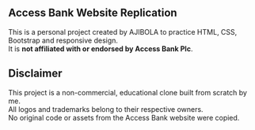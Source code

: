## Access Bank Website Replication  

This is a personal project created by AJIBOLA to practice HTML, CSS, Bootstrap and responsive design.  
It is **not affiliated with or endorsed by Access Bank Plc**.

## Disclaimer  
This project is a non-commercial, educational clone built from scratch by me.  
All logos and trademarks belong to their respective owners.  
No original code or assets from the Access Bank website were copied.
